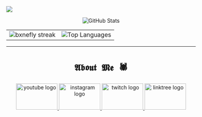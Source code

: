 
<img src="https://github.com/user-attachments/assets/eec2959d-17d6-4e84-aeb9-a6a3bea96678" style="max-width:100%;" />


<!-- GitHub Stats - Horizontal Layout -->
<p align="center">
  <img src="https://github-readme-stats.vercel.app/api?username=bxnefly&show_icons=true&hide_border=true&bg_color=000000&title_color=ffffff&text_color=ffffff&icon_color=ffffff" alt="GitHub Stats" />
</p>

<p align="center">
  <table>
    <tr>
      <td>
        <img src="https://github-readme-streak-stats.herokuapp.com?user=bxnefly&hide_border=true&background=000000&ring=ffffff&fire=ffffff&currStreakLabel=ffffff&sideLabels=ffffff&dates=ffffff&sideNums=ffffff" alt="bxnefly streak" />
      </td>
      <td>
        <img src="https://github-readme-stats.vercel.app/api/top-langs/?username=bxnefly&layout=compact&hide_border=true&bg_color=000000&title_color=ffffff&text_color=ffffff" alt="Top Languages" />
      </td>
    </tr>
  </table>
</p>

---

<h1 align="center"><code>𝕬𝖇𝖔𝖚𝖙 𝕸𝖊 🕷</code></h1>

<div align="center">
  <a href="https://youtube.com/@bxnefly" target="_blank">
    <img src="https://raw.githubusercontent.com/maurodesouza/profile-readme-generator/master/src/assets/icons/social/youtube/default.svg" width="110" height="70" alt="youtube logo"  />
  </a>
  <a href="thttps://instagram.com/bxnefly" target="_blank">
    <img src="https://raw.githubusercontent.com/maurodesouza/profile-readme-generator/master/src/assets/icons/social/instagram/default.svg" width="110" height="70" alt="instagram logo"  />
  </a>
  <a href="https:/twitch.com/bxnefly" target="_blank">
    <img src="https://raw.githubusercontent.com/maurodesouza/profile-readme-generator/master/src/assets/icons/social/twitch/default.svg" width="110" height="70" alt="twitch logo"  />
  </a>
  <a href="guns.lol/bxnefly" target="_blank">
    <img src="https://raw.githubusercontent.com/maurodesouza/profile-readme-generator/master/src/assets/icons/social/linktree/default.svg" width="110" height="70" alt="linktree logo"  />
  </a>
</div>

###